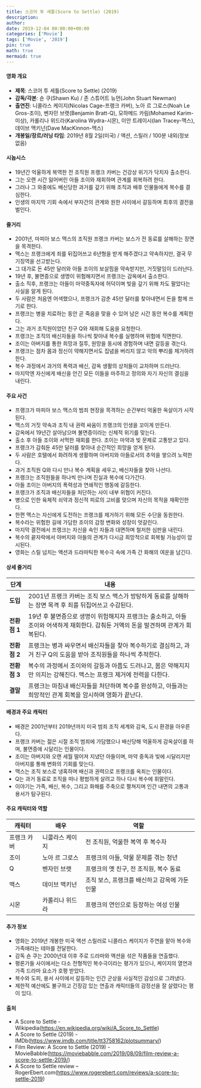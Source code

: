 ```yaml
---
title: 스코어 투 세틀(Score to Settle) (2019)
description: 
author: 
date: 2019-12-04 00:00:00+00:00
categories: ['Movie']
tags: ['Movie', '2019']
pin: true
math: true
mermaid: true
---
```

#### 영화 개요

- **제목**: 스코어 투 세틀(Score to Settle) (2019)  
- **감독/각본**: 숀 쿠(Shawn Ku) / 존 스튜어트 뉴먼(John Stuart Newman)  
- **출연진**: 니콜라스 케이지(Nicolas Cage-프랭크 카버), 노아 르 그로스(Noah Le Gros-조이), 벤자민 브랫(Benjamin Bratt-Q), 모하메드 카림(Mohamed Karim-미상), 카롤리나 위드라(Karolina Wydra-시몬), 이안 트레이시(Ian Tracey-맥스), 데이브 맥키넌(Dave MacKinnon-맥스)  
- **개봉일/장르/러닝 타임**: 2019년 8월 2일(미국) / 액션, 스릴러 / 100분 내외(정보 없음)  

#### 시놉시스

- 19년간 억울하게 복역한 전 조직원 프랭크 카버는 건강상 위기가 닥치자 출소한다.  
- 그는 오랜 시간 잃어버린 아들 조이와 재회하며 관계를 회복하려 한다.  
- 그러나 그 와중에도 배신당한 과거를 갚기 위해 조직과 배후 인물들에게 복수를 결심한다.  
- 인생의 마지막 기회 속에서 부자간의 관계와 원한 사이에서 갈등하며 최후의 결전을 벌인다.  

#### 줄거리

- 2001년, 마피아 보스 맥스의 조직원 프랭크 카버는 보스가 전 동료를 살해하는 장면을 목격한다.  
- 맥스는 프랭크에게 죄를 뒤집어쓰고 6년형을 받게 해주겠다고 약속하지만, 결국 무기징역을 선고받는다.  
- 그 대가로 돈 45만 달러와 아들 조이의 보살핌을 약속받지만, 거짓말임이 드러난다.  
- 19년 후, 불면증으로 생명이 위험해지면서 프랭크는 감옥에서 출소한다.  
- 출소 직후, 프랭크는 아들이 마약중독자에 허덕이며 빚을 갚기 위해 차도 팔았다는 사실을 알게 된다.  
- 두 사람은 처음엔 어색했으나, 프랭크가 감춘 45만 달러를 찾아내면서 돈을 함께 쓰기로 한다.  
- 프랭크는 병을 치료하는 동안 곧 죽음을 맞을 수 있어 남은 시간 동안 복수를 계획한다.  
- 그는 과거 조직원이었던 친구 Q와 재회해 도움을 요청한다.  
- 프랭크는 조직의 배신자들을 하나씩 찾아내 복수를 실행하며 위험에 직면한다.  
- 조이는 아버지를 통한 희망과 질투, 원망을 동시에 경험하며 내면 갈등을 겪는다.  
- 프랭크는 점차 몸과 정신이 약해지면서도 집념을 버리지 않고 악의 뿌리를 제거하려 한다.  
- 복수 과정에서 과거의 폭력과 배신, 감옥 생활의 상처들이 교차하며 드러난다.  
- 마지막엔 자신에게 배신을 안긴 모든 이들을 마주하고 정의와 자기 자신의 결심을 내린다.  

#### 주요 사건

- 프랭크가 마피아 보스 맥스의 범죄 현장을 목격하는 순간부터 억울한 옥살이가 시작된다.  
- 맥스의 거짓 약속과 조직 내 권력 싸움이 프랭크의 인생을 꼬이게 만든다.  
- 감옥에서 19년간 살아남으며 불면증이라는 신체적 위기를 맞는다.  
- 출소 후 아들 조이와 서먹한 재회를 한다. 조이는 마약과 빚 문제로 고통받고 있다.  
- 프랭크가 감춰둔 45만 달러를 찾아내 순간적인 희망을 얻게 된다.  
- 두 사람은 호텔에서 화려하게 생활하며 아버지와 아들로서의 추억을 쌓으려 노력한다.  
- 과거 조직원 Q와 다시 만나 복수 계획을 세우고, 배신자들을 찾아 나선다.  
- 프랭크는 조직원들을 하나씩 만나며 진실과 복수에 다가간다.  
- 아들 조이는 아버지의 폭력성과 연쇄적인 행동에 갈등한다.  
- 프랭크가 조직과 배신자들을 처단하는 사이 내부 위협이 커진다.  
- 병으로 인한 육체적 쇠약과 정신적 피로의 고비를 맞으며 자신의 목적을 재확인한다.  
- 한편 맥스는 자신에게 도전하는 프랭크를 제거하기 위해 모든 수단을 동원한다.  
- 복수라는 위험한 길에 가담한 조이의 감정 변화와 성장이 엇갈린다.  
- 마지막 결전에서 프랭크는 자신을 속인 자들과 대면하며 철저한 심판을 내린다.  
- 복수의 끝자락에서 아버지와 아들의 관계가 다시금 희망적으로 회복될 가능성이 암시된다.  
- 영화는 스릴 넘치는 액션과 드라마틱한 복수극 속에 가족 간 화해의 여운을 남긴다.  

#### 상세 줄거리

| **단계**   | **내용**                                                                                                       |
|------------|----------------------------------------------------------------------------------------------------------------|
| **도입**  | 2001년 프랭크 카버는 조직 보스 맥스가 방탕하게 동료를 살해하는 장면 목격 후 죄를 뒤집어쓰고 수감된다.                    |
| **전환점 1** | 19년 후 불면증으로 생명이 위험해지자 프랭크는 출소하고, 아들 조이와 어색하게 재회한다. 감춰둔 거액의 돈을 발견하며 관계가 회복된다.        |
| **전환점 2** | 프랭크는 병과 싸우면서 배신자들을 찾아 복수하기로 결심하고, 과거 친구 Q의 도움을 받아 조직원들을 하나씩 추적한다.                        |
| **전환점 3** | 복수의 과정에서 조이와의 갈등과 아픔도 드러나고, 몸은 약해지지만 의지는 강해진다. 맥스는 프랭크 제거에 전력을 다한다.                    |
| **결말**  | 프랭크는 마침내 배신자들을 처단하며 복수를 완성하고, 아들과는 희망적인 관계 회복을 암시하며 영화가 끝난다.                                      |

#### 배경과 주요 캐릭터

- 배경은 2001년부터 2019년까지 미국 범죄 조직 세계와 감옥, 도시 환경을 아우른다.  
- 프랭크 카버는 젊은 시절 조직 범죄에 가담했으나 배신당해 억울하게 감옥살이를 하며, 불면증에 시달리는 인물이다.  
- 조이는 아버지와 오랜 세월 떨어져 지냈던 아들이며, 마약 중독과 빚에 시달리지만 아버지를 통해 변화의 기회를 맞는다.  
- 맥스는 조직 보스로 냉혹하며 배신과 권력으로 프랭크를 옥죄는 인물이다.  
- Q는 과거 동료로 조직을 떠나 평범하게 살려고 하나 다시 복수에 휘말린다.  
- 이야기는 가족, 배신, 복수, 그리고 화해를 주축으로 펼쳐지며 인간 내면의 고통과 용서가 탐구된다.  

#### 주요 캐릭터와 역할

| **캐릭터**   | **배우**            | **역할**                             |
|--------------|---------------------|-------------------------------------|
| 프랭크 카버  | 니콜라스 케이지     | 전 조직원, 억울한 복역 후 복수자          |
| 조이          | 노아 르 그로스      | 프랭크의 아들, 약물 문제를 겪는 청년         |
| Q            | 벤자민 브랫         | 프랭크의 옛 친구, 전 조직원, 복수 동료         |
| 맥스          | 데이브 맥키넌       | 조직 보스, 프랭크를 배신하고 감옥에 가둔 인물   |
| 시몬          | 카롤리나 위드라     | 프랭크의 연인으로 등장하는 여성 인물           |

#### 추가 정보

- 영화는 2019년 개봉한 미국 액션 스릴러로 니콜라스 케이지가 주연을 맡아 복수와 가족애라는 테마를 전달한다.  
- 감독 숀 쿠는 2000년대 이후 주로 드라마와 액션을 섞은 작품들을 연출했다.  
- 평론가들 사이에서는 다소 전형적인 복수극이라는 평가가 있으나, 케이지의 열연과 가족 드라마 요소가 호평 받았다.  
- 복수와 도피, 용서 사이에서 갈등하는 인간 군상을 사실적인 감성으로 그려냈다.  
- 제한적 예산에도 불구하고 긴장감 있는 연출과 캐릭터들의 감정선을 잘 살렸다는 평이 있다.  

#### 출처

- A Score to Settle - Wikipedia(https://en.wikipedia.org/wiki/A_Score_to_Settle)  
- A Score to Settle (2019) - IMDb(https://www.imdb.com/title/tt3758162/plotsummary/)  
- Film Review: A Score to Settle (2019) - MovieBabble(https://moviebabble.com/2019/08/09/film-review-a-score-to-settle-2019/)  
- A Score to Settle review – RogerEbert.com(https://www.rogerebert.com/reviews/a-score-to-settle-2019)
